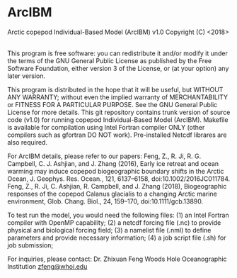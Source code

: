 # ArcIBM
Arctic copepod Individual-Based Model (ArcIBM) v1.0
  Copyright (C) <2018>   

This program is free software: you can redistribute it and/or modify
it under the terms of the GNU General Public License as published by
the Free Software Foundation, either version 3 of the License, or
(at your option) any later version.

This program is distributed in the hope that it will be useful,
but WITHOUT ANY WARRANTY; without even the implied warranty of
MERCHANTABILITY or FITNESS FOR A PARTICULAR PURPOSE.  See the
GNU General Public License for more details.
This git repository contains trunk version of source code (v1.0) for running copepod Individual-Based Model (ArcIBM). Makefile is available for compilation using Intel Fortran compiler ONLY (other compilers such as gfortran DO NOT work). Pre-installed Netcdf librares are also required.

For ArcIBM details, please refer to our papers: Feng, Z., R. Ji, R. G. Campbell, C. J. Ashjian, and J. Zhang (2016), Early ice retreat and ocean warming may induce copepod biogeographic boundary shifts in the Arctic Ocean, J. Geophys. Res. Ocean., 121, 6137–6158, doi:10.1002/2016JC011784. Feng, Z., R. Ji, C. Ashjian, R. Campbell, and J. Zhang (2018), Biogeographic responses of the copepod Calanus glacialis to a changing Arctic marine environment, Glob. Chang. Biol., 24, 159–170, doi:10.1111/gcb.13890.

To test run the model, you would need the following files: (1) an Intel Fortran compiler with OpenMP capability; (2) a netcdf forcing file (.nc) to provide physical and biological forcing field; (3) a namelist file (.nml) to define parameters and provide necessary information; (4) a job script file (.sh) for job submission;

For inquiries, please contact: Dr. Zhixuan Feng Woods Hole Oceanographic Institution zfeng@whoi.edu
